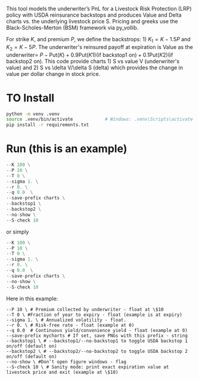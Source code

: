 This tool models the underwriter’s PnL for a Livestock Risk Protection (LRP) policy with USDA reinsurance backstops and produces Value and Delta charts vs. the underlying livestock price S. Pricing and greeks use the Black-Scholes-Merton (BSM) framework via py_vollib.

For strike $K$, and premium $P$, we define the backstrops: 1) $K_1 = K-1.5P$ and $K_2 = K - 5P$. The underwriter's reinsured payoff at expiration is 
   Value as the underwriter= $P - \text{Put}(K) + 0.9\text{Put}(K1) \text{(if backstop1 on)} + 0.1\text{Put}(K2) \text{(if backstop2 on)}$. 
This code provide charts 1) S vs value V (underwriter's value) and 2) S vs \delta V/\delta S (delta) which provides the change in value per dollar change in stock price. 

# TO Install
```bash
python -m venv .venv
source .venv/bin/activate            # Windows: .venv\Scripts\activate
pip install -r requirements.txt
```

# Run (this is an example)
```python main.py \
--K 100 \
--P 10 \
--T 0 \
--sigma 1. \
--r 0. \
--q 0.0  \
--save-prefix charts \
--backstop1 \
--backstop2 \
--no-show \
--S-check 10
```

or simply 
```python main.py \
--K 100 \
--P 10 \
--T 0 \
--sigma 1. \
--r 0. \
--q 0.0  \
--save-prefix charts \
--no-show \
--S-check 10
```

Here in this example: 
```--K 100 \ #Coverage/strike price K - float at \$100
--P 10 \ # Premium collected by underwriter - float at \$10
--T 0 \ #Fraction of year to expiry - float (example is at expiry)
--sigma 1. \ # Annualized volatility - float. 
--r 0. \ # Risk-free rate - float (example at 0)
--q 0.0  # Continuous yield/convenience yield - float (example at 0)
--save-prefix mycharts # If set, save PNGs with this prefix - string
--backstop1 \ # --backstop1/--no-backstop1 to toggle USDA backstop 1 on/off (default on)
--backstop2 \ # --backstop2/--no-backstop2 to toggle USDA backstop 2 on/off (default on)
--no-show \ #Don’t open figure windows - flag
--S-check 10 \ # Sanity mode: print exact expiration value at livestock price and exit (example at \$10)
```
 
